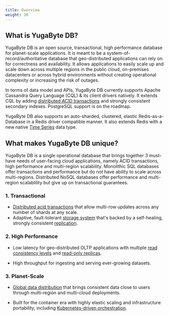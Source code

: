 ```yaml
---
title: Overview
weight: 30
---
```


## What is YugaByte DB?

YugaByte DB is an open source, transactional, high performance database for planet-scale applications. It is meant to be a system-of-record/authoritative database that geo-distributed applications can rely on for correctness and availability. It allows applications to easily scale up and scale down across multiple regions in the public cloud, on-premises datacenters or across hybrid environments without creating operational complexity or increasing the risk of outages.

In terms of data model and APIs, YugaByte DB currently supports Apache Cassandra Query Language (CQL) & its client drivers natively. It extends CQL by adding [distributed ACID transactions](/explore/transactions/) and strongly consistent secondary indexes. PostgreSQL support is on the roadmap.

YugaByte DB also supports an auto-sharded, clustered, elastic Redis-as-a-Database in a Redis driver compatible manner. It also extends Redis with a new native [Time Series](https://blog.yugabyte.com/extending-redis-with-a-native-time-series-data-type-e5483c7116f8) data type.

## What makes YugaByte DB unique?

YugaByte DB is a single operational database that brings together 3 must-have needs of user-facing cloud applications, namely ACID transactions, high performance and multi-region scalability. Monolithic SQL databases offer transactions and performance but do not have ability to scale across multi-regions. Distributed NoSQL databases offer performance and multi-region scalablility but give up on transactional guarantees.

### 1. Transactional

- [Distributed acid transactions](/explore/transactions/) that allow multi-row updates across any number of shards at any scale.
- Adaptive, fault-tolerant [storage system](/architecture/concepts/persistence/) that's backed by a self-healing, strongly consistent [replication](/architecture/concepts/replication/).

### 2. High Performance

- Low latency for geo-distributed OLTP applications with multiple [read consistency levels](/architecture/concepts/replication/#tunable-read-consistency) and [read-only replicas](/architecture/concepts/replication/#read-only-replicas).

- High throughput for ingesting and serving ever-growing datasets.

### 3. Planet-Scale

- [Global data distribution](https://www.yugabyte.com/solutions/deployments/multi-region/) that brings consistent data close to users through multi-region and multi-cloud deployments.

- Built for the container era with highly elastic scaling and infrastructure portability, including [Kubernetes-driven orchestration](/quick-start/install/#kubernetes).


